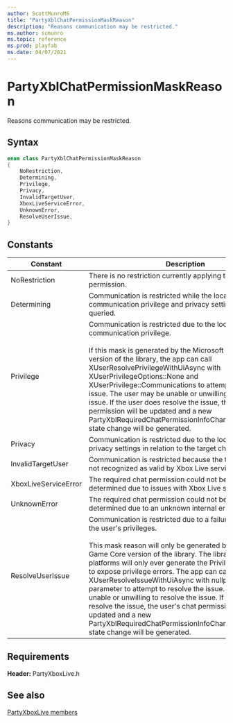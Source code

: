 ```yaml
---
author: ScottMunroMS
title: "PartyXblChatPermissionMaskReason"
description: "Reasons communication may be restricted."
ms.author: scmunro
ms.topic: reference
ms.prod: playfab
ms.date: 04/07/2021
---
```


# PartyXblChatPermissionMaskReason  

Reasons communication may be restricted.    

## Syntax  
  
```cpp
enum class PartyXblChatPermissionMaskReason    
{  
    NoRestriction,  
    Determining,  
    Privilege,  
    Privacy,  
    InvalidTargetUser,  
    XboxLiveServiceError,  
    UnknownError,  
    ResolveUserIssue,  
}  
```  
  
## Constants  
  
| Constant | Description |
| --- | --- |
| NoRestriction | There is no restriction currently applying to this chat permission. |  
| Determining | Communication is restricted while the local chat user's communication privilege and privacy settings are being queried. |  
| Privilege | Communication is restricted due to the local chat user's communication privilege.<br/><br/> If this mask is generated by the Microsoft Game Core version of the library, the app can call XUserResolvePrivilegeWithUiAsync with XUserPrivilegeOptions::None and XUserPrivilege::Communications to attempt to resolve the issue. The user may be unable or unwilling to resolve the issue. If the user does resolve the issue, the user's chat permission will be updated and a new PartyXblRequiredChatPermissionInfoChangedStateChange state change will be generated. |  
| Privacy | Communication is restricted due to the local chat user's privacy settings in relation to the target chat user. |  
| InvalidTargetUser | Communication is restricted because the target user was not recognized as valid by Xbox Live services. |  
| XboxLiveServiceError | The required chat permission could not be successfully determined due to issues with Xbox Live services. |  
| UnknownError | The required chat permission could not be successfully determined due to an unknown internal error. |  
| ResolveUserIssue | Communication is restricted due to a failure in retrieving the user's privileges.<br/><br/> This mask reason will only be generated by the Microsoft Game Core version of the library. The library on other platforms will only ever generate the Privilege mask reason to expose privilege errors. The app can call XUserResolveIssueWithUiAsync with nullptr for the URL parameter to attempt to resolve the issue. The user may be unable or unwilling to resolve the issue. If the user does resolve the issue, the user's chat permission will be updated and a new PartyXblRequiredChatPermissionInfoChangedStateChange state change will be generated. |  
  
  
## Requirements  
  
**Header:** PartyXboxLive.h
  
## See also  
[PartyXboxLive members](../partyxboxlive_members.md)  

  
  
